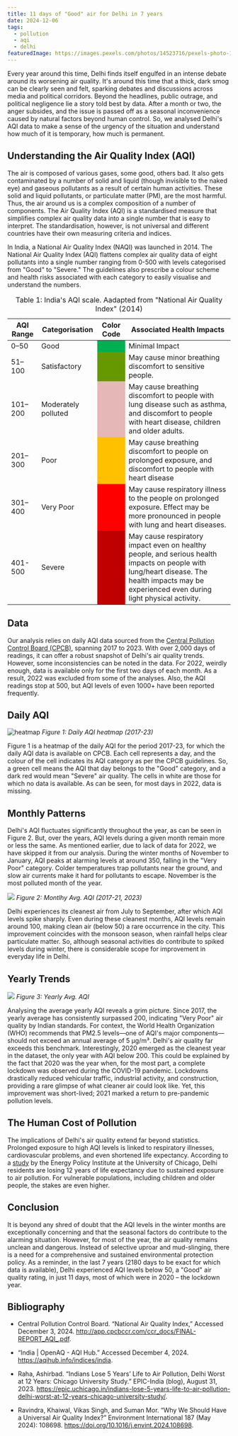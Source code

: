 ```yaml
---
title: 11 days of "Good" air for Delhi in 7 years
date: 2024-12-06
tags:
  - pollution
  - aqi
  - delhi
featuredImage: https://images.pexels.com/photos/14523716/pexels-photo-14523716.jpeg?auto=compress&cs=tinysrgb&w=1260&h=750&dpr=1
---
```


Every year around this time, Delhi finds itself engulfed in an intense debate around its worsening air quality. It's around this time that a thick, dark smog can be clearly seen and felt, sparking debates and discussions across media and political corridors. Beyond the headlines, public outrage, and political negligence lie a story told best by data. After a month or two, the anger subsides, and the issue is passed off as a seasonal inconvenience caused by natural factors beyond human control. So, we analysed Delhi's AQI data to make a sense of the urgency of the situation and understand how much of it is temporary, how much is permanent.

## Understanding the Air Quality Index (AQI)
The air is composed of various gases, some good, others bad. It also gets contaminated by a number of solid and liquid (though invisible to the naked eye) and gaseous pollutants as a result of certain human activities. These solid and liquid pollutants, or particulate matter (PM), are the most harmful. Thus, the air around us is a complex composition of a number of components. The Air Quality Index (AQI) is a standardised measure that simplifies complex air quality data into a single number that is easy to interpret. The standardisation, however, is not universal and different countries have their own measuring criteria and indices. 

In India, a National Air Quality Index (NAQI) was launched in 2014. The National Air Quality Index (AQI) flattens complex air quality data of eight pollutants into a single number ranging from 0-500 with levels categorised from "Good" to "Severe." The guidelines also prescribe a colour scheme and health risks associated with each category to easily visualise and understand the numbers.

<table>
	<caption>Table 1: India's AQI scale. Aadapted from "National Air Quality Index" (2014)</caption>
    <thead>
        <tr>
			<th>AQI Range</th>
			<th>Categorisation</th>
			<th>Color Code</th>
			<th>Associated Health Impacts</th>
		</tr>
    </thead>
	<tbody>
		<tr>
			<td>0&ndash;50</td>
			<td>Good</td>
			<td style="background-color: #00B050;"></td>
			<td>Minimal Impact</td>
		</tr>
		<tr>
			<td>51&ndash;100</td>
			<td>Satisfactory</td>
			<td style="background-color: #669900;"></td>
			<td>May cause minor breathing discomfort to sensitive people.</td>
		</tr>
		<tr>
			<td>101&ndash;200</td>
			<td>Moderately polluted</td>
			<td style="background-color: #E5B8B7;"></td>
			<td>May cause breathing discomfort to people with lung disease such as asthma, and discomfort to people with heart disease, children and older adults.</td>
		</tr>
		<tr>
			<td>201&ndash;300</td>
			<td>Poor</td>
			<td style="background-color: #FFC000;"></td>
			<td>May cause breathing discomfort to people on prolonged exposure, and discomfort to people with heart disease</td>
		</tr>
		<tr>
			<td>301&ndash;400</td>
			<td>Very Poor</td>
			<td style="background-color: #FF0000;"></td>
			<td>May cause respiratory illness to the people on prolonged exposure. Effect may be more pronounced in people with lung and heart diseases.</td>
		</tr>
		<tr>
			<td>401-500</td>
			<td>Severe</td>
			<td style="background-color: #C00000;"></td>
			<td>May cause respiratory impact even on healthy people, and serious health impacts on people with lung/heart disease. The health impacts may be experienced even during light physical activity.</td>
		</tr>
	</tbody>
</table>


## Data
Our analysis relies on daily AQI data sourced from the [Central Pollution Control Board (CPCB)](https://cpcb.nic.in/), spanning 2017 to 2023. With over 2,000 days of readings, it can offer a robust snapshot of Delhi's air quality trends. However, some inconsistencies can be noted in the data. For 2022, weirdly enough, data is available only for the first two days of each month. As a result, 2022 was excluded from some of the analyses. Also, the AQI readings stop at 500, but AQI levels of even 1000+ have been reported frequently. 

## Daily AQI
![heatmap](heatmap.png)
*Figure 1: Daily AQI heatmap (2017-23)*

Figure 1 is a heatmap of the daily AQI for the period 2017-23, for which the daily AQI data is available on CPCB. Each cell represents a day, and the colour of the cell indicates its AQI category as per the CPCB guidelines. So, a green cell means the AQI that day belongs to the "Good" category, and a dark red would mean "Severe" air quality. The cells in white are those for which no data is available. As can be seen, for most days in 2022, data is missing.

## Monthly Patterns
Delhi's AQI fluctuates significantly throughout the year, as can be seen in Figure 2. But, over the years, AQI levels during a given month remain more or less the same. As mentioned earlier, due to lack of data for 2022, we have skipped it from our analysis. During the winter months of November to January, AQI peaks at alarming levels at around 350, falling in the "Very Poor" category. Colder temperatures trap pollutants near the ground, and slow air currents make it hard for pollutants to escape. November is the most polluted month of the year.

![](monthly-avg-aqi.png)
*Figure 2: Montlhy Avg. AQI (2017-21, 2023)*

Delhi experiences its cleanest air from July to September, after which AQI levels spike sharply. Even during these cleanest months, AQI levels remain around 100, making clean air (below 50) a rare occurrence in the city. This improvement coincides with the monsoon season, when rainfall helps clear particulate matter. So, although seasonal activities do contribute to spiked levels during winter, there is considerable scope for improvement in everyday life in Delhi.

## Yearly Trends

![](yearly.png)
*Figure 3: Yearly Avg. AQI*

Analysing the average yearly AQI reveals a grim picture. Since 2017, the yearly average has consistently surpassed 200, indicating "Very Poor" air quality by Indian standards. For context, the World Health Organization (WHO) recommends that PM2.5 levels—one of AQI's major components—should not exceed an annual average of 5 µg/m³. Delhi's air quality far exceeds this benchmark. Interestingly, 2020 emerged as the cleanest year in the dataset, the only year with AQI below 200. This could be explained by the fact that 2020 was the year when, for the most part, a complete lockdown was observed during the COVID-19 pandemic. Lockdowns drastically reduced vehicular traffic, industrial activity, and construction, providing a rare glimpse of what cleaner air could look like. Yet, this improvement was short-lived; 2021 marked a return to pre-pandemic pollution levels.

## The Human Cost of Pollution
The implications of Delhi's air quality extend far beyond statistics. Prolonged exposure to high AQI levels is linked to respiratory illnesses, cardiovascular problems, and even shortened life expectancy. According to a [study](https://epic.uchicago.in/indians-lose-5-years-life-to-air-pollution-delhi-worst-at-12-years-chicago-university-study/) by the Energy Policy Institute at the University of Chicago, Delhi residents are losing 12 years of life expectancy due to sustained exposure to air pollution. For vulnerable populations, including children and older people, the stakes are even higher. 

## Conclusion
It is beyond any shred of doubt that the AQI levels in the winter months are exceptionally concerning and that the seasonal factors do contribute to the alarming situation. However, for most of the year, the air quality remains unclean and dangerous. Instead of selective uproar and mud-slinging, there is a need for a comprehensive and sustained environmental protection policy. As a reminder, in the last 7 years (2180 days to be exact for which data is available), Delhi experienced AQI levels below 50, a "Good" air quality rating, in just 11 days, most of which were in 2020 – the lockdown year.

## Bibliography
- Central Pollution Control Board. “National Air Quality Index,” Accessed December 3, 2024. http://app.cpcbccr.com/ccr_docs/FINAL-REPORT_AQI_.pdf.

- “India | OpenAQ - AQI Hub.” Accessed December 4, 2024. https://aqihub.info/indices/india.

- Raha, Ashirbad. “Indians Lose 5 Years’ Life to Air Pollution, Delhi Worst at 12 Years: Chicago University Study.” EPIC-India (blog), August 31, 2023. https://epic.uchicago.in/indians-lose-5-years-life-to-air-pollution-delhi-worst-at-12-years-chicago-university-study/.

- Ravindra, Khaiwal, Vikas Singh, and Suman Mor. “Why We Should Have a Universal Air Quality Index?” Environment International 187 (May 2024): 108698. https://doi.org/10.1016/j.envint.2024.108698.